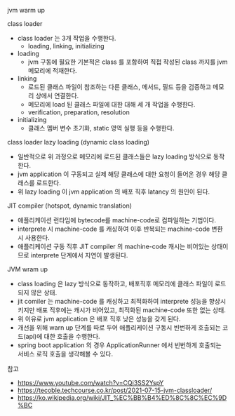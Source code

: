 jvm warm up

class loader
- class loader 는 3개 작업을 수행한다.
  - loading, linking, initializing
- loading
  - jvm 구동에 필요한 기본적은 class 를 포함하여 직접 작성된 class 까지를 jvm 메모리에 적재한다.
- linking
  - 로드된 클래스 파일이 참조하는 다른 클래스, 메서드, 필드 등을 검증하고 메모리 상에서 연결한다.
  - 메모리에 load 된 클래스 파일에 대한 대해 세 개 작업을 수행한다.
  - verification, preparation, resolution
- initializing
  - 클래스 멤버 변수 초기화, static 영역 실행 등을 수행한다.

class loader lazy loading (dynamic class loading)
- 일반적으로 위 과정으로 메모리에 로드된 클래스들은 lazy loading 방식으로 동작한다.
- jvm application 이 구동되고 실제 해당 클래스에 대한 요청이 들어온 경우 해당 클래스를 로드한다.
- 위 lazy loading 이 jvm application 의 배포 직후 latancy 의 원인이 된다.

JIT compiler (hotspot, dynamic translation)
- 애플리케이션 런타임에 bytecode를 machine-code로 컴파일하는 기법이다.
- interprete 시 machine-code 를 캐싱하여 이후 반복되는 machine-code 변환시 사용한다.
- 애플리케이션 구동 직후 JIT compiler 의 machine-code 캐시는 비어있는 상태이므로 interprete 단계에서 지연이 발생된다.

JVM wram up
- class loading 은 lazy 방식으로 동작하고, 배포직후 메모리에 클래스 파일이 로드되지 않은 상태.
- jit comiler 는 machine-code 를 캐싱하고 최적화하여 interprete 성능을 향상시키지만 배포 직후에는 캐시가 비어있고, 최적화된 machine-code 또한 없는 상태.
- 위 이유로 jvm application 은 배포 직후 낮은 성능을 갖게 된다.
- 개선을 위해 warn up 단계를 따로 두어 애플리케이션 구동시 빈번하게 호출되는 코드(api)에 대한 호출을 수행한다.
- spring boot application 의 경우 ApplicationRunner 에서 빈번하게 호출되는 서비스 로직 호출을 생각해볼 수 있다.


참고
- https://www.youtube.com/watch?v=CQi3SS2YspY
- https://tecoble.techcourse.co.kr/post/2021-07-15-jvm-classloader/
- https://ko.wikipedia.org/wiki/JIT_%EC%BB%B4%ED%8C%8C%EC%9D%BC